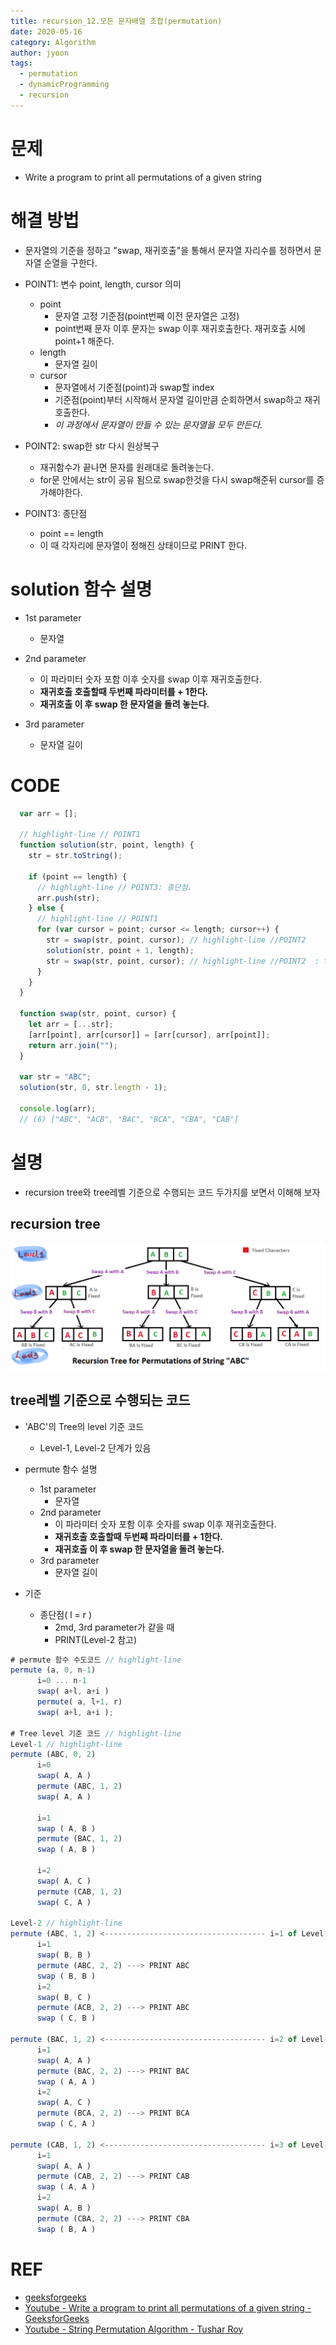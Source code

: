 ```yaml
---
title: recursion_12.모든 문자배열 조합(permutation)
date: 2020-05-16
category: Algorithm
author: jyoon
tags:
  - permutation
  - dynamicProgramming
  - recursion
---
```


# 문제

- Write a program to print all permutations of a given string

# 해결 방법

- 문자열의 기준을 정하고 "swap, 재귀호출"을 통해서 문자열 자리수를 정하면서 문자열 순열을 구한다.

- POINT1: 변수 point, length, cursor 의미
    - point
        - 문자열 고정 기준점(point번째 이전 문자열은 고정)
        - point번째 문자 이후 문자는 swap 이후 재귀호출한다. 재귀호출 시에 point+1 해준다.
    - length
        - 문자열 길이
    - cursor
        - 문자열에서 기준점(point)과 swap할 index
        - 기준점(point)부터 시작해서 문자열 길이만큼 순회하면서 swap하고 재귀호출한다.
        - _이 과정에서 문자열이 만들 수 있는 문자열을 모두 만든다._
- POINT2: swap한 str 다시 원상복구
    - 재귀함수가 끝나면 문자를 원래대로 돌려놓는다.
    - for문 안에서는 str이 공유 됨으로 swap한것을 다시 swap해준뒤 cursor를 증가해야한다.
- POINT3: 종단점
    - point == length
    - 이 때 각자리에 문자열이 정해진 상태이므로 PRINT 한다.

# solution 함수 설명

- 1st parameter
    - 문자열

- 2nd parameter
    - 이 파라미터 숫자 포함 이후 숫자를 swap 이후 재귀호출한다.
    - **재귀호출 호출할때 두번째 파라미터를 + 1한다.**
    - **재귀호출 이 후 swap 한 문자열을 돌려 놓는다.**
- 3rd parameter
    - 문자열 길이

# CODE

```js
  var arr = [];

  // highlight-line // POINT1
  function solution(str, point, length) {
    str = str.toString();

    if (point == length) {
      // highlight-line // POINT3: 종단점.
      arr.push(str);
    } else {
      // highlight-line // POINT1
      for (var cursor = point; cursor <= length; cursor++) {
        str = swap(str, point, cursor); // highlight-line //POINT2
        solution(str, point + 1, length); 
        str = swap(str, point, cursor); // highlight-line //POINT2  : for문 안에서는 str이 공유 됨으로 swap한것을 다시 swap해준뒤 cursor를 증가해야한다.
      }
    }
  }

  function swap(str, point, cursor) {
    let arr = [...str];
    [arr[point], arr[cursor]] = [arr[cursor], arr[point]];
    return arr.join("");
  }

  var str = "ABC";
  solution(str, 0, str.length - 1);

  console.log(arr);
  // (6) ["ABC", "ACB", "BAC", "BCA", "CBA", "CAB"]
```

# 설명

- recursion tree와 tree레벨 기준으로 수행되는 코드 두가지를 보면서 이해해 보자

## recursion tree

![](./permutationsTree.png)

## tree레벨 기준으로 수행되는 코드

- 'ABC'의 Tree의 level 기준 코드
    - Level-1, Level-2 단계가 있음

- permute 함수 설명
    - 1st parameter
        - 문자열
    - 2nd parameter
        - 이 파라미터 숫자 포함 이후 숫자를 swap 이후 재귀호출한다.
        - **재귀호출 호출할때 두번째 파라미터를 + 1한다.**
        - **재귀호출 이 후 swap 한 문자열을 돌려 놓는다.**
    - 3rd parameter
        - 문자열 길이
- 기준
    - 종단점( l = r )
        - 2md, 3rd parameter가 같을 때
        - PRINT(Level-2 참고)

```js
# permute 함수 수도코드 // highlight-line
permute (a, 0, n-1) 
      i=0 ... n-1
      swap( a+l, a+i )
      permute( a, l+1, r)
      swap( a+l, a+i );

# Tree level 기준 코드 // highlight-line
Level-1 // highlight-line
permute (ABC, 0, 2)
      i=0
      swap( A, A )
      permute (ABC, 1, 2)
      swap( A, A )

      i=1
      swap ( A, B )
      permute (BAC, 1, 2)
      swap ( A, B )

      i=2
      swap( A, C )
      permute (CAB, 1, 2)
      swap( C, A )

Level-2 // highlight-line
permute (ABC, 1, 2) <------------------------------------ i=1 of Level-1
      i=1
      swap( B, B )
      permute (ABC, 2, 2) ---> PRINT ABC
      swap ( B, B )
      i=2
      swap( B, C )
      permute (ACB, 2, 2) ---> PRINT ABC
      swap ( C, B )

permute (BAC, 1, 2) <------------------------------------ i=2 of Level-1
      i=1
      swap( A, A )
      permute (BAC, 2, 2) ---> PRINT BAC
      swap ( A, A )
      i=2
      swap( A, C )
      permute (BCA, 2, 2) ---> PRINT BCA
      swap ( C, A )  

permute (CAB, 1, 2) <------------------------------------ i=3 of Level-1
      i=1
      swap( A, A )
      permute (CAB, 2, 2) ---> PRINT CAB
      swap ( A, A )
      i=2
      swap( A, B )
      permute (CBA, 2, 2) ---> PRINT CBA
      swap ( B, A ) 
```

# REF

- [geeksforgeeks](https://www.geeksforgeeks.org/write-a-c-program-to-print-all-permutations-of-a-given-string/)
- [Youtube - Write a program to print all permutations of a given string - GeeksforGeeks](https://www.youtube.com/watch?time_continue=472&v=AfxHGNRtFac&feature=emb_logo)
- [Youtube - String Permutation Algorithm - Tushar Roy](https://www.youtube.com/watch?v=nYFd7VHKyWQ&t=451s)
